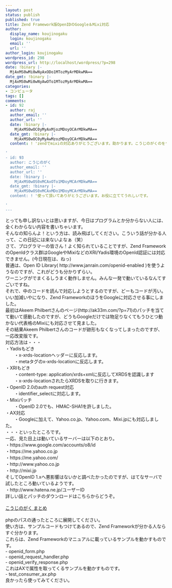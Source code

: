 ```yaml
---
layout: post
status: publish
published: true
title: Zend Framework版OpenIDのGoogle＆Mixi対応
author:
  display_name: koujinogaku
  login: koujinogaku
  email: ''
  url: ''
author_login: koujinogaku
wordpress_id: 298
wordpress_url: http://localhost/wordpress/?p=298
date: !binary |-
  MjAxMS0wMi0wNyAxODo1MTozMyArMDkwMA==
date_gmt: !binary |-
  MjAxMS0wMi0wNyAwOTo1MTozMyArMDkwMA==
categories:
- コンピュータ
tags: []
comments:
- id: 92
  author: raj
  author_email: ''
  author_url: ''
  date: !binary |-
    MjAxMS0wOC0yMyAxMjozMDoyOCArMDkwMA==
  date_gmt: !binary |-
    MjAxMS0wOC0yMyAwMzozMDoyOCArMDkwMA==
  content: ! 'zendでmixiの対応ありがとうございます。助かります。こうじのがくのをつかってfacebookも使えるようにしました。anandwebtech.wordpress.com

'
- id: 93
  author: こうじのがく
  author_email: ''
  author_url: ''
  date: !binary |-
    MjAxMS0wOS0xMCAxOTo1MDoyMCArMDkwMA==
  date_gmt: !binary |-
    MjAxMS0wOS0xMCAxMDo1MDoyMCArMDkwMA==
  content: ! '使って頂いてありがとうございます。お役に立ててうれしいです。

'
---
```

<p>とっても申し訳ないとは思いますが、今日はプログラムとか分からない人には、全くわからない内容を書いちゃいます。<br />
そんなの知らんよ！という方は、読み飛ばしてください。こういう話が分かる人って、この日記には来ないよなぁ（笑）<br />
さて、プログラマーの皆さん！よく知られていることですが、Zend FrameworkのOpenIdクラス群はGoogleやMixiなどのXRI/Yadis環境のOpenId認証には対応できません。(今日現在は、ねっ)<br />
普通は、Open ID Library( http://www.janrain.com/openid-enabled )を使うようなのですが、これがどうも分かりずらい。<br />
ワーニングがでまくるしうまく動作しません。みんな一発で動いているなんてすごいですね。<br />
それで、中のコードを読んで対応しようとするのですが、どーもコードが汚い。<br />
いい加減いやになり、Zend FrameworkのほうをGoogleに対応させる事にしました。<br />
最初はAkeem Philbertさんのページ(http://ak33m.com/?p=71)のパッチを当てて動いて感動したのですが、どうもGoogleだけでは物足りなくてもうひとつ動かない代表格のMixiにも対応させて見ました。<br />
その結果Akeem Philbertさんのコードが跡形もなくなってしまったのですが、一応改変版です。<br />
対応方法は・・・<br />
・Yadisもどき<br />
　　・x-xrds-locationヘッダーに反応します。<br />
　　・metaタグのx-xrds-locationに反応します。<br />
・XRIもどき<br />
　　・content-type: application/xrds+xmlに反応してXRDSを認識します<br />
　　・x-xrds-locationされたらXRDSを取りに行きます。<br />
・OpenID 2.0のauth request対応<br />
　　・identifier_selectに対応します。<br />
・Mixiパッチ<br />
　　・OpenID 2.0でも、HMAC-SHA1を許しました。<br />
・AX対応<br />
　　・Googleに加えて、Yahoo.co.jp、Yahoo.com、Mixi.jpにも対応しました。<br />
・・・といったところです。<br />
一応、見た目上は動いているサーバーは以下のとおり。<br />
・https://www.google.com/accounts/o8/id<br />
・https://me.yahoo.co.jp<br />
・https://me.yahoo.com/<br />
・http://www.yahoo.co.jp<br />
・http://mixi.jp<br />
そしてOpenID 1.xへ悪影響はないかと調べたかったのですが、はてなサーバで試したところ動いているようです。<br />
・http://www.hatena.ne.jp/ユーザーID<br />
詳しい話とパッチのダウンロードはこちらからどうぞ。<br />
<a href="http://koujinogaku.wiki.fc2.com/wiki/PHP%E3%83%97%E3%83%AD%E3%82%B0%E3%83%A9%E3%83%9F%E3%83%B3%E3%82%B0%2528PHP)"><br />
こうじのがく まとめ<br />
</a><br />
phpのパスの通ったところに展開してください。<br />
使い方は、サンプルコードもつけてあるので、Zend Frameworkが分かる人ならすぐ分かります。<br />
これらは、Zend Frameworkのマニュアルに載っているサンプルを動かすものです。<br />
- openid_form.php<br />
- openid_request_handler.php<br />
- openid_verify_response.php<br />
これはAXで属性を取ってくるサンプルを動かすものです。<br />
- test_consumer_ax.php<br />
良かったら使ってみてください。</p>
